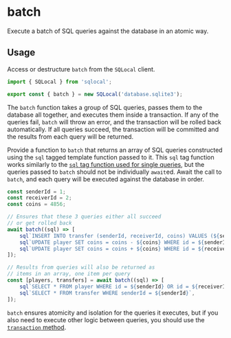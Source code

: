 # batch

Execute a batch of SQL queries against the database in an atomic way.

## Usage

Access or destructure `batch` from the `SQLocal` client.

```javascript
import { SQLocal } from 'sqlocal';

export const { batch } = new SQLocal('database.sqlite3');
```

<!-- @include: ../_partials/initialization-note.md -->

The `batch` function takes a group of SQL queries, passes them to the database all together, and executes them inside a transaction. If any of the queries fail, `batch` will throw an error, and the transaction will be rolled back automatically. If all queries succeed, the transaction will be committed and the results from each query will be returned.

Provide a function to `batch` that returns an array of SQL queries constructed using the `sql` tagged template function passed to it. This `sql` tag function works similarly to the [`sql` tag function used for single queries](sql.md), but the queries passed to `batch` should not be individually `await`ed. Await the call to `batch`, and each query will be executed against the database in order.

```javascript
const senderId = 1;
const receiverId = 2;
const coins = 4856;

// Ensures that these 3 queries either all succeed
// or get rolled back
await batch((sql) => [
	sql`INSERT INTO transfer (senderId, receiverId, coins) VALUES (${senderId}, ${receiverId}, ${coins})`,
	sql`UPDATE player SET coins = coins - ${coins} WHERE id = ${senderId}`,
	sql`UPDATE player SET coins = coins + ${coins} WHERE id = ${receiverId}`,
]);

// Results from queries will also be returned as
// items in an array, one item per query
const [players, transfers] = await batch((sql) => [
	sql`SELECT * FROM player WHERE id = ${senderId} OR id = ${receiverId}`,
	sql`SELECT * FROM transfer WHERE senderId = ${senderId}`,
]);
```

`batch` ensures atomicity and isolation for the queries it executes, but if you also need to execute other logic between queries, you should use the [`transaction` method](transaction.md).
